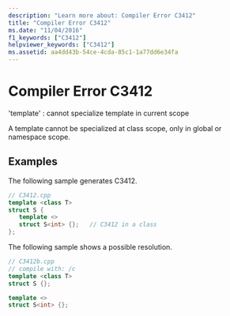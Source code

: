 ```yaml
---
description: "Learn more about: Compiler Error C3412"
title: "Compiler Error C3412"
ms.date: "11/04/2016"
f1_keywords: ["C3412"]
helpviewer_keywords: ["C3412"]
ms.assetid: aa4dd43b-54ce-4cda-85c1-1a77dd6e34fa
---
```

# Compiler Error C3412

'template' : cannot specialize template in current scope

A template cannot be specialized at class scope, only in global or namespace scope.

## Examples

The following sample generates C3412.

```cpp
// C3412.cpp
template <class T>
struct S {
   template <>
   struct S<int> {};   // C3412 in a class
};
```

The following sample shows a possible resolution.

```cpp
// C3412b.cpp
// compile with: /c
template <class T>
struct S {};

template <>
struct S<int> {};
```
